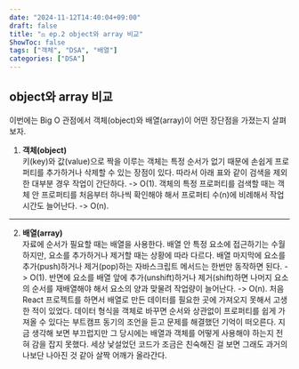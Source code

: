 ```yaml
---
date: "2024-11-12T14:40:04+09:00"
draft: false
title: "⚖️ ep.2 object와 array 비교"
ShowToc: false
tags: ["객체", "DSA", "배열"]
categories: ["DSA"]
---
```


## object와 array 비교

이번에는 Big O 관점에서 객체(object)와 배열(array)이 어떤 장단점을 가졌는지 살펴보자.

1. **객체(object)**  
   키(key)와 값(value)으로 짝을 이루는 객체는 특정 순서가 없기 때문에 손쉽게 프로퍼티를 추가하거나 삭제할 수 있는 장점이 있다. 따라서 아래 표와 같이 검색을 제외한 대부분 경우 작업이 간단하다. -> O(1). 객체의 특정 프로퍼티를 검색할 때는 객체 안 프로퍼티를 처음부터 하나씩 확인해야 해서 프로퍼티 수(n)에 비례해서 작업 시간도 늘어난다. -> O(n).

 <hr>

2. **배열(array)**  
   자료에 순서가 필요할 때는 배열을 사용한다. 배열 안 특정 요소에 접근하기는 수월하지만, 요소를 추가하거나 제거할 때는 상황에 따라 다르다. 배열 마지막에 요소를 추가(push)하거나 제거(pop)하는 자바스크립트 메서드는 한번만 동작하면 된다. -> O(1). 반면에 요소를 배열 앞에 추가(unshift)하거나 제거(shift)하면 나머지 요소의 순서를 재배열해야 해서 요소의 양과 맞물려 작업량이 늘어난다. -> O(n).
   처음 React 프로젝트를 하면서 배열로 만든 데이터를 필요한 곳에 가져오지 못해서 고생한 적이 있었다. 데이터 형식을 객체로 바꾸면 순서와 상관없이 프로퍼티를 쉽게 가져올 수 있다는 부트캠프 동기의 조언을 듣고 문제를 해결했던 기억이 떠오른다. 지금 생각해 보면 부끄럽지만 그 당시에는 배열과 객체를 어떻게 사용해야 하는지 전혀 감을 잡지 못했다. 세상 낯설었던 코드가 조금은 친숙해진 걸 보면 그래도 과거의 나보단 나아진 것 같아 살짝 어깨가 올라간다.
